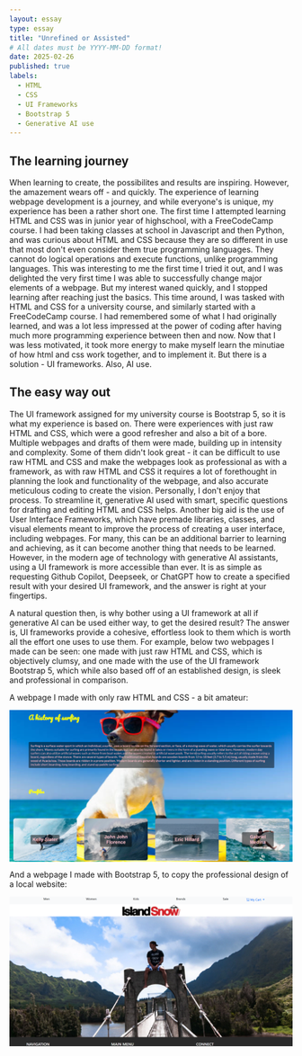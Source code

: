 ```yaml
---
layout: essay
type: essay
title: "Unrefined or Assisted"
# All dates must be YYYY-MM-DD format!
date: 2025-02-26
published: true
labels:
  - HTML
  - CSS
  - UI Frameworks
  - Bootstrap 5
  - Generative AI use
---
```


## The learning journey

When learning to create, the possibilites and results are inspiring. However, the amazement wears off - and quickly. The experience of learning webpage development is a journey, and while everyone's is unique, my experience has been a rather short one. The first time I attempted learning HTML and CSS was in junior year of highschool, with a FreeCodeCamp course. I had been taking classes at school in Javascript and then Python, and was curious about HTML and CSS because they are so different in use that most don't even consider them true programming languages. They cannot do logical operations and execute functions, unlike programming languages. This was interesting to me the first time I tried it out, and I was delighted the very first time I was able to successfully change major elements of a webpage. But my interest waned quickly, and I stopped learning after reaching just the basics. This time around, I was tasked with HTML and CSS for a university course, and similarly started with a FreeCodeCamp course. I had remembered some of what I had originally learned, and was a lot less impressed at the power of coding after having much more programming experience between then and now. Now that I was less motivated, it took more energy to make myself learn the minutiae of how html and css work together, and to implement it. But there is a solution - UI frameworks. Also, AI use.

## The easy way out 

The UI framework assigned for my university course is Bootstrap 5, so it is what my experience is based on. There were experiences with just raw HTML and CSS, which were a good refresher and also a bit of a bore. Multiple webpages and drafts of them were made, building up in intensity and complexity. Some of them didn't look great - it can be difficult to use raw HTML and CSS and make the webpages look as professional as with a framework, as with raw HTML and CSS it requires a lot of forethought in planning the look and functionality of the webpage, and also accurate meticulous coding to create the vision. Personally, I don't enjoy that process. To streamline it, generative AI used with smart, specific questions for drafting and editing HTML and CSS helps. Another big aid is the use of User Interface Frameworks, which have premade libraries, classes, and visual elements meant to improve the process of creating a user interface, including webpages. For many, this can be an additional barrier to learning and achieving, as it can become another thing that needs to be learned. However, in the modern age of technology with generative AI assistants, using a UI framework is more accessible than ever. It is as simple as requesting Github Copilot, Deepseek, or ChatGPT how to create a specified result with your desired UI framework, and the answer is right at your fingertips. 

A natural question then, is why bother using a UI framework at all if generative AI can be used either way, to get the desired result? The answer is, UI frameworks provide a cohesive, effortless look to them which is worth all the effort one uses to use them. For example, below two webpages I made can be seen: one made with just raw HTML and CSS, which is objectively clumsy, and one made with the use of the UI framework Bootstrap 5, which while also based off of an established design, is sleek and professional in comparison. 

A webpage I made with only raw HTML and CSS - a bit amateur:
<div style="display: flex; justify-content: center; align-items: center; gap: 20px;">
    <img src="../img/surfing.png" width="1150">
</div>

And a webpage I made with Bootstrap 5, to copy the professional design of a local website:
<div style="display: flex; justify-content: center; align-items: center; gap: 20px;">
    <img src="../img/snow.png" alt="Stack Overflow Logo" width="1150">
</div>


